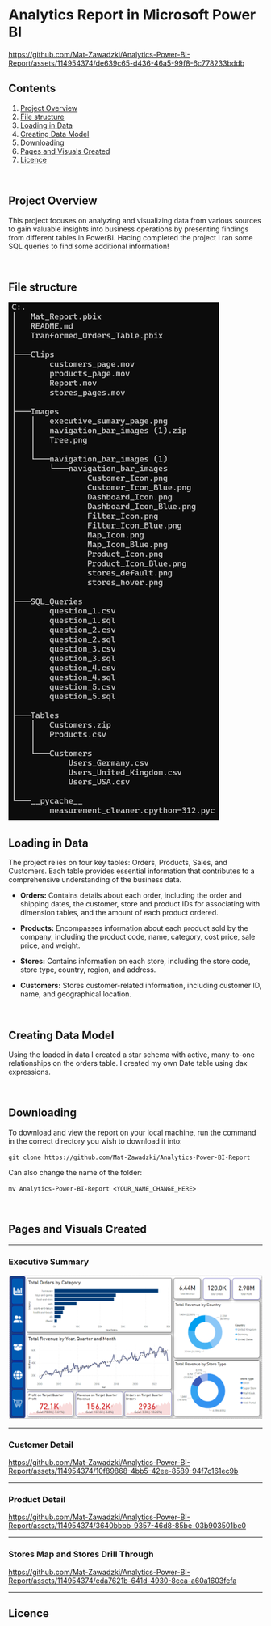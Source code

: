 # Analytics Report in Microsoft Power BI


https://github.com/Mat-Zawadzki/Analytics-Power-BI-Report/assets/114954374/de639c65-d436-46a5-99f8-6c778233bddb


## Contents

1. [Project Overview](#project-overview)
2. [File structure ](#File-structure)
3. [Loading in Data](#Loading-in-data)
4. [Creating Data Model](#Creating-data-model)
5. [Downloading](#Downloading)
6. [Pages and Visuals Created](#Pages-and-visuals-created)
7. [Licence](#Licence)

<br>

## Project Overview
This project focuses on analyzing and visualizing data from various sources to gain valuable insights into business operations by presenting findings from different tables in PowerBi. Hacing completed the project I ran some SQL queries to find some additional information!

<br>

## File structure 
![Alt text](https://github.com/Mat-Zawadzki/Analytics-Power-BI-Report/blob/main/Images/tree.png)

<!--
> - Clips - contains the videos used in the Readme
>
> - Images - contains images used 
>
> - Tables - contains all the csv table files
>
> - Mat_Report - The report 
>
> - Tranformed_Orders_Table - Report I was testing transformations in

<br>
-->

## Loading in Data
The project relies on four key tables: Orders, Products, Sales, and Customers. Each table provides essential information that contributes to a comprehensive understanding of the business data.

 - **Orders:** Contains details about each order, including the order and shipping dates, the customer, store and product IDs for associating with dimension tables, and the amount of each product ordered.

 - **Products:** Encompasses information about each product sold by the company, including the product code, name, category, cost price, sale price, and weight.

 - **Stores:** Contains information on each store, including the store code, store type, country, region, and address.

 - **Customers:** Stores customer-related information, including customer ID, name, and geographical location.

<br>

## Creating Data Model
Using the loaded in data I created a star schema with active, many-to-one relationships on the orders table. I created my own Date table using dax expressions.

<br>

## Downloading
To download and view the report on your local machine, run the command in the correct directory you wish to download it into:

`git clone https://github.com/Mat-Zawadzki/Analytics-Power-BI-Report`

Can also change the name of the folder:

`mv Analytics-Power-BI-Report <YOUR_NAME_CHANGE_HERE>`

<br>

## Pages and Visuals Created

---

### Executive Summary

<img src="https://github.com/Mat-Zawadzki/Analytics-Power-BI-Report/blob/main/Images/executive_sumary_page.png">

---

### Customer Detail


https://github.com/Mat-Zawadzki/Analytics-Power-BI-Report/assets/114954374/10f89868-4bb5-42ee-8589-94f7c161ec9b


---

### Product Detail


https://github.com/Mat-Zawadzki/Analytics-Power-BI-Report/assets/114954374/3640bbbb-9357-46d8-85be-03b903501be0


---

### Stores Map and Stores Drill Through



https://github.com/Mat-Zawadzki/Analytics-Power-BI-Report/assets/114954374/eda7621b-641d-4930-8cca-a60a1603fefa



---


## Licence
